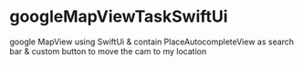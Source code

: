 # googleMapViewTaskSwiftUi
google MapView using  SwiftUi & contain PlaceAutocompleteView as search bar & custom button to move the cam to my location
